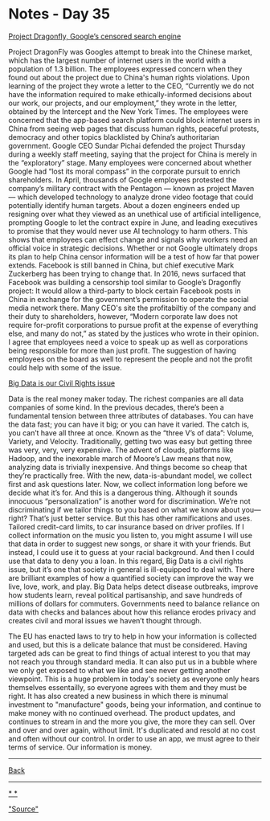 # Notes - Day 35

<a href = "https://www.vox.com/2018/8/17/17704526/google-dragonfly-censored-search-engine-china">Project Dragonfly, Google’s censored search engine</a>

Project DragonFly was Googles attempt to break into the Chinese market, which has the largest number of internet users in the world with a population of 1.3 billion. The employees expressed concern when they found out about the project due to China's human rights violations. Upon learning of the project they wrote a letter to the CEO, “Currently we do not have the information required to make ethically-informed decisions about our work, our projects, and our employment,” they wrote in the letter, obtained by the Intercept and the New York Times. The employees were concerned that the app-based search platform could block internet users in China from seeing web pages that discuss human rights, peaceful protests, democracy and other topics blacklisted by China’s authoritarian government.
Google CEO Sundar Pichai defended the project Thursday during a weekly staff meeting, saying that the project for China is merely in the “exploratory” stage. Many employees were concerned about whether Google had “lost its moral compass” in the corporate pursuit to enrich shareholders. In April, thousands of Google employees protested the company’s military contract with the Pentagon — known as project Maven — which developed technology to analyze drone video footage that could potentially identify human targets. About a dozen engineers ended up resigning over what they viewed as an unethical use of artificial intelligence, prompting Google to let the contract expire in June, and leading executives to promise that they would never use AI technology to harm others.
This shows that employees can effect change and signals why workers need an official voice in strategic decisions. Whether or not Google ultimately drops its plan to help China censor information will be a test of how far that power extends. Facebook is still banned in China, but chief executive Mark Zuckerberg has been trying to change that. In 2016, news surfaced that Facebook was building a censorship tool similar to Google’s Dragonfly project: It would allow a third-party to block certain Facebook posts in China in exchange for the government’s permission to operate the social media network there.
Many CEO's site the profitabiltiy of the company and their duty to shareholders, however, “Modern corporate law does not require for-profit corporations to pursue profit at the expense of everything else, and many do not,” as stated by the justices who wrote in their opinion.
I agree that employees need a voice to speak up as well as corporations being responsible for more than just profit. The suggestion of having employees on the board as well to represent the people and not the profit could help with some of the issue.

<a href = "http://solveforinteresting.com/big-data-is-our-generations-civil-rights-issue-and-we-dont-know-it/">Big Data is our Civil Rights issue</a>

Data is the real money maker today. The richest companies are all data companies of some kind. In the previous decades, there’s been a fundamental tension between three attributes of databases. You can have the data fast; you can have it big; or you can have it varied. The catch is, you can’t have all three at once. Known as the “three V’s of data”: Volume, Variety, and Velocity. Traditionally, getting two was easy but getting three was very, very, very expensive. The advent of clouds, platforms like Hadoop, and the inexorable march of Moore’s Law means that now, analyzing data is trivially inexpensive. And things become so cheap that they’re practically free. With the new, data-is-abundant model, we collect first and ask questions later.
Now, we collect information long before we decide what it’s for. And this is a dangerous thing. Although it sounds innocuous “personalization” is another word for discrimination. We’re not discriminating if we tailor things to you based on what we know about you—right? That’s just better service. But this has other ramifications and uses.
Tailored credit-card limits, to car insurance based on driver profiles. If I collect information on the music you listen to, you might assume I will use that data in order to suggest new songs, or share it with your friends. But instead, I could use it to guess at your racial background. And then I could use that data to deny you a loan. In this regard, Big Data is a civil rights issue, but it’s one that society in general is ill-equipped to deal with. There are brilliant examples of how a quantified society can improve the way we live, love, work, and play. Big Data helps detect disease outbreaks, improve how students learn, reveal political partisanship, and save hundreds of millions of dollars for commuters. Governments need to balance reliance on data with checks and balances about how this reliance erodes privacy and creates civil and moral issues we haven’t thought through.

The EU has enacted laws to try to help in how your information is collected and used, but this is a delicate balance that must be considered. Having targeted ads can be great to find things of actual interest to you that may not reach you through standard media. It can also put us in a bubble where we only get exposed to what we like and see never getting another viewpoint. This is a huge problem in today's society as everyone only hears themselves essentailly, so everyone agrees with them and they must be right. It has also created a new business in which there is minumal investment to "manufacture" goods, being your information, and continue to make money with no continued overhead. The product updates, and continues to stream in and the more you give, the more they can sell. Over and over and over again, without limit. It's duplicated and resold at no cost and often without our control. In order to use an app, we must agree to their terms of service. Our information is money.

---
<a href = "https://github.com/scottie-l/reading-notes/tree/main/reading-notes-401">Back</a>

---

<u>*  *</u>

<a href = "">"Source"</a>